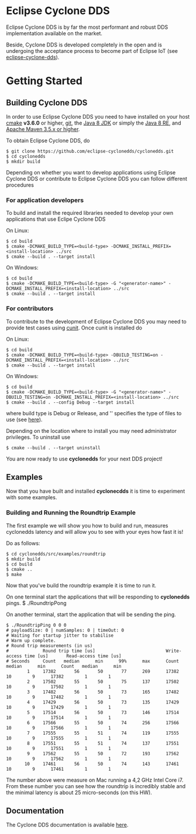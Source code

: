 # Eclipse Cyclone DDS

Eclipse Cyclone DDS is by far the most performant and robust DDS implementation available on the market. 

Beside, Cyclone DDS is developed completely in the open and is undergoing the acceptance process to become part of Eclipse IoT (see  [eclipse-cyclone-dds](https://projects.eclipse.org/proposals/eclipse-cyclone-dds)).


# Getting Started
## Building Cyclone DDS

In order to use Eclipse Cyclone DDS you need to have installed on your host [cmake](https://cmake.org/download/) **v3.6.0** or higher, [git](https://git-scm.com/),  the [Java 8 JDK](http://www.oracle.com/technetwork/java/javase/downloads/jdk8-downloads-2133151.html) or simply the [Java 8 RE](http://www.oracle.com/technetwork/java/javase/downloads/server-jre8-downloads-2133154.html), and [Apache Maven 3.5.x or higher](http://maven.apache.org/download.cgi).

To obtain Eclipse Cyclone DDS, do

    $ git clone https://github.com/eclipse-cyclonedds/cyclonedds.git 
    $ cd cyclonedds
    $ mkdir build

Depending on whether you want to develop applications using Eclipse Cyclone DDS or contribute to Eclipse Cyclone DDS you can follow different procedures

### For application developers

To build and install the required libraries needed to develop your own applications that use Eclipe Cyclone DDS

On Linux:

    $ cd build
    $ cmake -DCMAKE_BUILD_TYPE=<build-type> -DCMAKE_INSTALL_PREFIX=<install-location> ../src
    $ cmake --build . --target install

On Windows:

    $ cd build
    $ cmake -DCMAKE_BUILD_TYPE=<build-type> -G "<generator-name>" -DCMAKE_INSTALL_PREFIX=<install-location> ../src
    $ cmake --build . --target install

### For contributors

To contribute to the development of Eclipse Cyclone DDS you may need to provide test cases using [cunit](http://cunit.sourceforge.net/). Once cunit is installed do

On Linux:

    $ cd build
    $ cmake -DCMAKE_BUILD_TYPE=<build-type> -DBUILD_TESTING=on -DCMAKE_INSTALL_PREFIX=<install-location> ../src
    $ cmake --build . --target install

On Windows:

    $ cd build
    $ cmake -DCMAKE_BUILD_TYPE=<build-type> -G "<generator-name>" -DBUILD_TESTING=on -DCMAKE_INSTALL_PREFIX=<install-location> ../src
    $ cmake --build . --config Debug --target install


where build type is Debug or Release, and '<generator name>' specifies the type of files to use (see [here](https://cmake.org/cmake/help/v3.0/manual/cmake-generators.7.html)).

Depending on the location where to install you may need administrator privileges. To uninstall use

    $ cmake --build . --target uninstall

You are now ready to use **cyclonedds** for your next DDS project!


## Examples
Now that you have built and installed **cyclonecdds** it is time to experiment with some examples.

### Building and Running the Roundtrip Example
The first example we will show you how to build and run, measures cyclonedds latency and will allow you to see with your eyes how fast it is!

Do as follows:

    $ cd cyclonedds/src/examples/roundtrip
    $ mkdir build
    $ cd build
    $ cmake ..
    $ make
    
Now that you've build the roundtrip example it is time to run it. 

On one terminal start the applications that will be responding to **cyclonedds** pings.
    $ ./RoundtripPong

On another terminal, start the application that will be sending the ping.
    
    $ ./RoundtripPing 0 0 0 
    # payloadSize: 0 | numSamples: 0 | timeOut: 0
    # Waiting for startup jitter to stabilise
    # Warm up complete.
    # Round trip measurements (in us)
    #             Round trip time [us]                           Write-access time [us]       Read-access time [us]
    # Seconds     Count   median      min      99%      max      Count   median      min      Count   median      min
            1     17382       56       50       77      269      17382       10        9      17382        1        1
            2     17502       55       50       75      137      17502       10        9      17502        1        1
            3     17482       56       50       73      165      17482       10        9      17482        1        1
            4     17429       56       50       73      135      17429       10        9      17429        1        1
            5     17514       56       50       73      146      17514       10        9      17514        1        1
            6     17566       55       50       74      256      17566       10        9      17566        1        1
            7     17555       55       51       74      119      17555       10        9      17555        1        1
            8     17551       55       51       74      137      17551       10        9      17551        1        1
            9     17562       55       50       72      193      17562       10        9      17562        1        1
           10     17461       56       50       74      143      17461       10        9      17461        1        1
           
The number above were measure on Mac running a 4,2 GHz Intel Core i7. From these number you can see how the roundtrip is incredibly stable and the minimal latency is about 25 micro-seconds (on this HW).

## Documentation
The Cyclone DDS documentation is available [here](http://cdds.io/docs).
